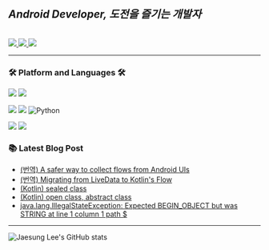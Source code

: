 ## *Android Developer, 도전을 즐기는 개발자*


<br>
 <a href="https://dev-wotjd.notion.site/Android-d556488b12ef4f108e54c1d67bc6f07e" target="_blank">
    <img src="https://img.shields.io/badge/Portfolio-000000?style=flat-square&logo=Notion&logoColor=white"/>
  </a>
  <a href="https://www.linkedin.com/in/%EC%9E%AC%EC%84%B1-%EC%9D%B4-814a66210/" target="_blank">
    <img src="https://img.shields.io/badge/Linkedin-blue?logo=Linkedin&logoColor=white&link=https://www.linkedin.com/in/%EC%9E%AC%EC%84%B1-%EC%9D%B4-814a66210/"/>
  </a>
  <a href="mailto:biki0114@gmail.com" target="_blank">
    <img src="https://img.shields.io/badge/Gmail-d14836?style=flat-square&logo=Gmail&logoColor=white"/>
  </a>
</p>

---

<h3>🛠 <strong>Platform and Languages </strong>🛠</h3>

<p>
  <img src="https://img.shields.io/badge/git%20-%23F05033.svg?&style=for-the-badge&logo=git&logoColor=white"/>
  <img src="https://img.shields.io/badge/github%20-%23121011.svg?&style=for-the-badge&logo=github&logoColor=white"/>

</p>
<p>
  <img src="https://img.shields.io/badge/Kotlin-7F52FF?&style=for-the-badge&logo=kotlin&logoColor=white" />
  <img src="https://img.shields.io/badge/Java-007396?style=for-the-badge&logo=java&logoColor=white" />
  <img alt="Python" src ="https://img.shields.io/badge/Python-3776AB.svg?&style=for-the-badge&logo=Python&logoColor=white"/>
</p>
<p>
  <img src="https://img.shields.io/badge/androidstudio%20-%23404d59.svg?&logo=android&style=for-the-badge"/>
  <img src="https://img.shields.io/badge/Intellij IDEA-000000.svg?&style=for-the-badge&logo=IntelliJ IDEA&logoColor=white"/>
</p>


### 📚 **Latest Blog Post**
<!-- BLOG-POST-LIST:START -->
- [&lpar;번역&rpar; A safer way to collect flows from Android UIs](https://jslee-tech.tistory.com/52)
- [&lpar;번역&rpar; Migrating from LiveData to Kotlin&#39;s Flow](https://jslee-tech.tistory.com/51)
- [&lpar;Kotlin&rpar; sealed class](https://jslee-tech.tistory.com/50)
- [&lpar;Kotlin&rpar; open class, abstract class](https://jslee-tech.tistory.com/49)
- [java.lang.IllegalStateException: Expected BEGIN_OBJECT but was STRING at line 1 column 1 path $](https://jslee-tech.tistory.com/46)
<!-- BLOG-POST-LIST:END -->

---

![Jaesung Lee's GitHub stats](https://github-readme-stats.vercel.app/api?username=JaesungLeee&show_icons=true&theme=radical)
